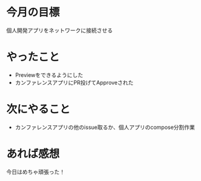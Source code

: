 # 今月の目標
個人開発アプリをネットワークに接続させる
# やったこと
* Previewをできるようにした
* カンファレンスアプリにPR投げてApproveされた
# 次にやること
* カンファレンスアプリの他のissue取るか、個人アプリのcompose分割作業
# あれば感想
今日はめちゃ頑張った！
